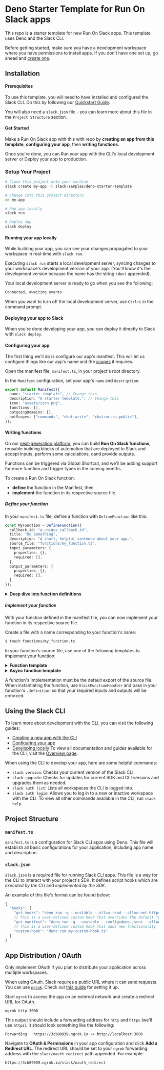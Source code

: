 # Deno Starter Template for Run On Slack apps

This repo is a starter template for new Run On Slack apps. This template uses Deno and the Slack CLI.

Before getting started, make sure you have a development workspace where you have permissions to install apps. If you don’t have one set up, go ahead and [create one](https://slack.com/create).

## Installation

#### Prerequisites

To use this template, you will need to have installed and configured the Slack CLI. 
Do this by following our [Quickstart Guide](https://api.slack.com/future/quickstart).

You will also need a `slack.json` file - you can learn more about this file in the `Project Structure` section.

#### Get Started

Make a Run On Slack app with this with repo by **creating an app from this template**, **configuring your app**, then **writing functions**. 

Once you're done, you can Run your app with the CLI's local development server or Deploy your app to production.

### Setup Your Project

```zsh
# Clone this project onto your machine
slack create my-app -t slack-samples/deno-starter-template

# Change into this project directory
cd my-app

# Run app locally
slack run

# Deploy app
slack deploy
```

#### Running your app locally

While building your app, you can see your changes propagated to your workspace in real-time with `slack run`.

Executing `slack run` starts a local development server, syncing changes to your workspace's development version of your app. (You'll know it's the development version because the name has the string `(dev)` appended).

Your local development server is ready to go when you see the following:

```zsh
Connected, awaiting events

```

When you want to turn off the local development server, use `Ctrl+c` in the command prompt.

#### Deploying your app to Slack

When you're done developing your app, you can deploy it directly to Slack with `slack deploy`.

#### Configuring your app

The first thing we'll do is configure our app's manifest. This will let us configure things like our app's name and the [scopes](https://api.slack.com/scopes) it requires.

Open the manifest file, `manifest.ts`, in your project's root directory. 

In the `Manifest` configuration, set your app's `name` and `description`:

```ts
export default Manifest({
  name: "starter-template", // Change this
  description: "A starter template.", // Change this
  icon: "assets/icon.png",
  functions: [],
  outgoingDomains: [],
  botScopes: ["commands", "chat:write", "chat:write.public"],
});
```

#### Writing functions

On our [next-generation platform](https://api.slack.com/future), you can build **Run On Slack functions**, reusable building blocks of automation that are deployed to Slack and accept inputs, perform some calculations, cand provide outputs. 

Functions can be triggered via Global Shortcut, and we'll be adding support for more function and trigger types in the coming months.

To create a Run On Slack function:

* **define** the function in the Manifest, then 
* **implement** the function in its respective source file.

##### Define your function

In your `manifest.ts` file, define a function with `DefineFunction` like this:

```ts
const MyFunction = DefineFunction({
  callback_id: "a_unique_callback_id", 
  title: "Do Something",        
  description: "A short, helpful sentence about your app.",
  source_file: "functions/my_function.ts",
  input_parameters: {
    properties: {},
    required: [],
  },
  output_parameters: {
    properties: {},
    required: [],
  }
});
```

<details>
<summary><b>Deep dive into function definitions</b></summary>

Let's look at each property in detail:

* **`callback_id` is a unique string identifier.** This is used internally, 
  and also for raising issues about this function.
* **`title` is how others will see your function.** For example, if you have a 
  Global shortcut function `GetCustomerProfileFunction`, you might set your `callback_id` to be `get_customer_profile_function`.
* **`description` is a succinct summary of what your function does.**
* **`source_file` is where your function is implemented,** relative to the root of
  your project. 
* **`input_parameters` is where you configure your function's inputs.**
* **`output_parameters` is where you configure your function's outputs.**

Both `input_parameters` and `output_parameters` can be an object with further 
sub-properties:
  
* `type` is the type of the input parameter. The supported types are string, boolean, object, and array. Support for more types coming soon.
* `description` is a string description of the input parameter.

Define inputs to and outputs for your functions in the `properties` of `input_parameters` and `output_parameters`, respectively, like this:

```ts
parameterName: {
  type: Schema.type.string, // See more supported types below
  description: "A short description"
}
```

For example, let's say you want to create a function that takes two string inputs, `firstName` and `lastName`, and produces a string output called `fullName`. Your function definition might look something like this:

```js
const GetCustomerFullName = DefineFunction({
  callback_id: "get_customer_full_name", 
  title: "Get Customer Full Name",        
  description: "Given a first and last name, returns the full name.",
  source_file: "functions/get_customer_full_name.ts",
  input_parameters: {
    properties: {
      firstName: {
        type: Schema.types.string,
        description: "The customer's first name"
      },
      lastName: {
        type: Schema.types.string,
        description: "The customer's last name"
      }
    },
    required: []
  },
  output_parameters: {
    properties: {
      fullName: {
        type: Schema.types.string,
        description: "The customer's full name"
      }
    },
    required: []
  }
});
```

If you want to set a property as required, list its name in its respective `required` property.

For example, if you have an input parameter named `customer_id` that you 
want to be required, you can do so like this:

```js
input_parameters: {
  properties: {
    customer_id: {
      type: Schema.types.string,
      description: "The customer's ID"
    }
  },
  required: ["customer_id"]
}
```

</details>

##### Implement your function

With your function defined in the manifest file, you can now implement your function in its respective source file. 

Create a file with a name corresponding to your function's name:

```zsh
$ touch functions/my_function.ts
```

In your function's source file, use one of the following templates to implement your function:

<details>
<summary><b>Function template</b></summary>

```ts
import type { SlackFunctionHandler } from "deno-slack-sdk/types.ts";

// Import your function's definition here
import type { MyFunction } from "../manifest.ts";

// Construct your Slack function handler, using your function's definition 
// to enforce input and output requirements:
const myFunction: SlackFunctionHandler<typeof MyFunction.definition> = (
  { inputs, env },
) => {
  return {
    outputs: {},
  };
};

export default myFunction;
```

</details>

<details>
<summary><b>Async function template</b></summary>

```ts
import type { SlackFunctionHandler } from "deno-slack-sdk/types.ts";

// Import your function's definition here
import type { MyFunction } from "../manifest.ts";

// Construct your Slack function handler, using your function's definition 
// to enforce input and output requirements:
const myFunction: SlackFunctionHandler<typeof MyFunction.definition> = async (
  { inputs, env },
) => {
  return await {
    outputs: {},
  };
};

export default myFunction;
```

</details>

A function's implementation must be the default export of the source file. When instantiating the function, use `SlackFunctionHandler` and pass in your function's `.definition` so that your required inputs and outputs will be 
enforced.

## Using the Slack CLI
To learn more about development with the CLI, you can visit the following guides:
- [Creating a new app with the CLI](https://api.slack.com/future/create)
- [Configuring your app](https://api.slack.com/future/manifest)
- [Developing locally](https://api.slack.com/future/run)
To view all documentation and guides available for the CLI, visit the [Overview page](https://api.slack.com/future/overview).

When using the CLI to develop your app, here are some helpful commands:
- `slack version`: Checks your current version of the Slack CLI.
- `slack upgrade`: Checks for updates for current SDK and CLI versions and upgrades them as needed.
- `slack auth list`: Lists all workspaces the CLI is logged into.
- `slack auth login`: Allows you to log in to a new or inactive workspace with the CLI.
To view all other commands available in the CLI, run `slack help`.

## Project Structure

### `manifest.ts`

`manifest.ts` is a configuration for Slack CLI apps using Deno. This file will establish all basic configurations for your application, including app name and description.

### `slack.json`

`slack.json` is a required file for running Slack CLI apps. This file is a way for the CLI to interact with your project's SDK. It defines script hooks which are *executed by the CLI* and *implemented by the SDK.*

An example of this file's format can be found below:
```js
{
  "hooks": {
    "get-hooks": "deno run -q --unstable --allow-read --allow-net https://deno.land/x/deno_slack_hooks@0.0.4/mod.ts",
    // This is a user-defined custom hook that overrides the default "get-manifest"
    "get-manifest": "deno run -q --unstable --config=deno.jsonc --allow-read --allow-net https://deno.land/x/deno_slack_builder@0.0.8/mod.ts --manifest",
    // This is a user-defined custom hook that adds new functionality
    "custom-hook": "deno run my-custom-hook.ts"
  }
}
```

## App Distribution / OAuth

Only implement OAuth if you plan to distribute your application across multiple workspaces.

When using OAuth, Slack requires a public URL where it can send requests. You can use [`ngrok`](https://ngrok.com/download). Check out [this guide](https://ngrok.com/docs#getting-started-expose) for setting it up.

Start `ngrok` to access the app on an external network and create a redirect URL for OAuth. 

```
ngrok http 3000
```

This output should include a forwarding address for `http` and `https` (we'll use `https`). It should look something like the following:

```
Forwarding   https://3cb89939.ngrok.io -> http://localhost:3000
```

Navigate to **OAuth & Permissions** in your app configuration and click **Add a Redirect URL**. The redirect URL should be set to your `ngrok` forwarding address with the `slack/oauth_redirect` path appended. For example:

```
https://3cb89939.ngrok.io/slack/oauth_redirect
```